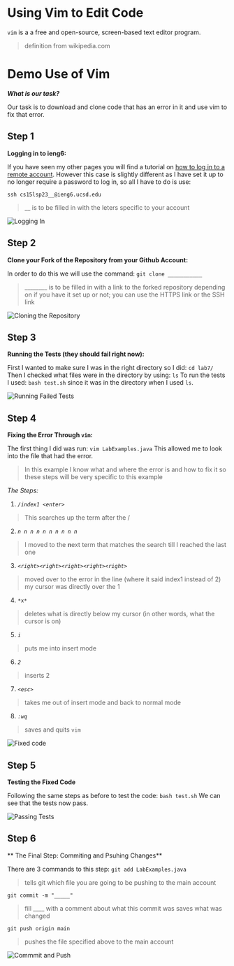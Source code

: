 # Using Vim to Edit Code

`vim` is a a free and open-source, screen-based text editor program.
> definition from wikipedia.com

# Demo Use of Vim

**_What is our task?_**

Our task is to download and clone code that has an error in it and use vim to fix that error.

## Step 1
**Logging in to ieng6:**

If you have seen my other pages you will find a tutorial on [how to log in to a remote account](https://jberdeski.github.io/cse15l-lab-report1/report-steps.html).
However this case is slightly different as I have set it up to no longer require a password to log in,
so all I have to do is use:

`ssh cs15lsp23__@ieng6.ucsd.edu`

> __ is to be filled in with the leters specific to your account

![Logging In](1.Login.png)


## Step 2
**Clone your Fork of the Repository from your Github Account:**

In order to do this we will use the command:
`git clone ___________`
> ________  is to be filled in with a link to the forked repository
> depending on if you have it set up or not; you can use the HTTPS link or the SSH link

![Cloning the Repository](2.clone.png)


## Step 3
**Running the Tests (they should fail right now):**

First I wanted to make sure I was in the right directory so I did:
`cd lab7/`
Then I checked what files were in the directory by using:
`ls`
To run the tests I used:
`bash test.sh` 
since it was in the directory when I used `ls`.

![Running Failed Tests](3.testFail.png)


## Step 4
**Fixing the Error Through `vim`:**

The first thing I did was run:
`vim LabExamples.java`
This allowed me to look into the file that had the error.
> In this example I know what and where the error is and how to fix it so these steps will be very specific to this example

*The Steps:*

1) *`/index1 <enter>`*
  
  > This searches up the term after the / 
  
2) *`n n n n n n n n n n`*
  
  > I moved to the **n**ext term that matches the search till I reached the last one
  
3) *`<right><right><right><right><right>`*
  
  > moved over to the error in the line (where it said index1 instead of 2)
  > my cursor was directly over the 1
  
4) ` *x* `
  
  > deletes what is directly below my cursor (in other words, what the cursor is on)
  
5) *`i`*
  
  >puts me into insert mode
  
6) *`2`*
  
  > inserts 2 
  
7) *`<esc>`*
  
  >takes me out of insert mode and back to normal mode
  
8) *`:wq`*
  
  > saves and quits `vim`
  
  ![Fixed code](4.fixCode.png)
  
## Step 5
**Testing the Fixed Code**
  
Following the same steps as before to test the code:
`bash test.sh`
We can see that the tests now pass.
  
![Passing Tests](5.testPass.png)
  
## Step 6 
** The Final Step: Commiting and Psuhing Changes**
  
There are 3 commands to this step:
`git add LabExamples.java`
  > tells git which file you are going to be pushing to the main account
  
`git commit -m "_____"`
  >fill ____ with a comment about what this commit was
  >saves what was changed
  
`git push origin main`
  >pushes the file specified above to the main account


![Commmit and Push](6.commitAndPush.png)
